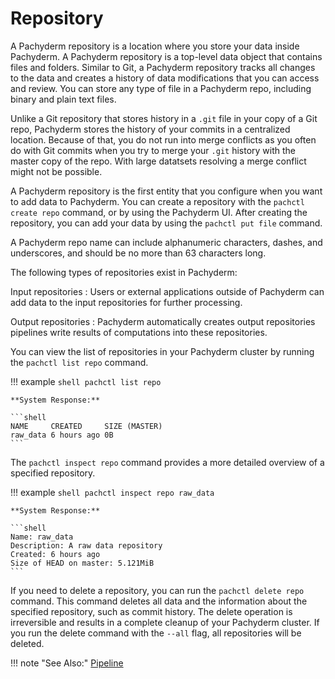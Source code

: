 # Repository

A Pachyderm repository is a location where you store your data inside
Pachyderm. A Pachyderm repository is a top-level data object that contains
files and folders. Similar to Git, a Pachyderm repository tracks all
changes to the data and creates a history of data modifications that you
can access and review. You can store any type of file in a Pachyderm repo,
including binary and plain text files.

Unlike a Git repository that stores history in a `.git` file in your copy
of a Git repo, Pachyderm stores the history of your commits in a centralized
location. Because of that, you do not run into
merge conflicts as you often do with Git commits when you try to merge
your `.git` history with the master copy of the repo. With large datatsets
resolving a merge conflict might not be possible.

A Pachyderm repository is the first entity that you configure when you want
to add data to Pachyderm. You can create a repository with the `pachctl create repo`
command, or by using the Pachyderm UI. After creating the repository, you can
add your data by using the `pachctl put file` command.

A Pachyderm repo name can include alphanumeric characters, dashes, and underscores,
and should be no more than 63 characters long.

The following types of repositories exist in Pachyderm:

Input repositories
:   Users or external applications outside of Pachyderm can add data to
    the input repositories for further processing.

Output repositories
:   Pachyderm automatically creates output repositories
    pipelines write results of computations into these repositories.

You can view the list of repositories in your Pachyderm cluster
by running the `pachctl list repo` command.

!!! example
    ```shell
    pachctl list repo
    ```

    **System Response:**

    ```shell
    NAME     CREATED     SIZE (MASTER)
    raw_data 6 hours ago 0B
    ```

The `pachctl inspect repo` command provides a more detailed overview
of a specified repository.

!!! example
    ```shell
    pachctl inspect repo raw_data
    ```

    **System Response:**

    ```shell
    Name: raw_data
    Description: A raw data repository
    Created: 6 hours ago
    Size of HEAD on master: 5.121MiB
    ```

If you need to delete a repository, you can run the
`pachctl delete repo` command. This command deletes all
data and the information about the specified
repository, such as commit history. The delete
operation is irreversible and results in a
complete cleanup of your Pachyderm cluster.
If you run the delete command with the `--all` flag, all
repositories will be deleted.

!!! note "See Also:"
    [Pipeline](../pipeline-concepts/pipeline/index.md)

